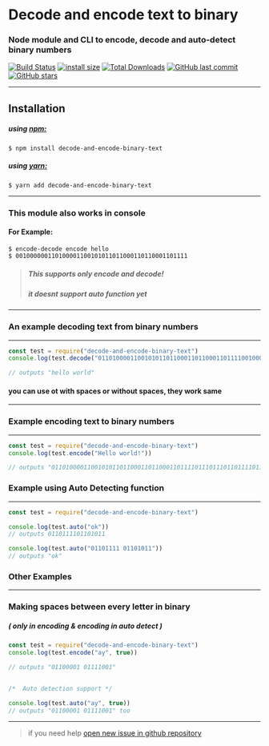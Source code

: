 # Decode and encode text to binary
### Node module and CLI to encode, decode and auto-detect binary numbers
[![Build Status](https://travis-ci.org/ChickenNaggetGitHub/encode-decode-binary-text.svg?branch=master)](https://travis-ci.org/ChickenNaggetGitHub/encode-decode-binary-text)
[![install size](https://packagephobia.now.sh/badge?p=decode-and-encode-binary-text)](https://packagephobia.now.sh/result?p=decode-and-encode-binary-text)
[![Total Downloads](https://badgen.net/npm/dt/decode-and-encode-binary-text)](https://www.npmjs.com/package/decode-and-encode-binary-text)
[![GitHub last commit](https://img.shields.io/github/last-commit/ChickenNaggetGithub/encode-decode-binary-text?logo=GitHub)](https://github.com/ChickenNaggetGitHub/encode-decode-binary-text/)
[![GitHub stars](https://img.shields.io/github/stars/chickennaggetgithub/encode-decode-binary-text?style=flat)](https://github.com/ChickenNaggetGitHub/encode-decode-binary-text/)

------
## Installation
##### using [npm:](https://www.npmjs.com/package/decode-and-encode-binary-text)
```
$ npm install decode-and-encode-binary-text
```
##### using [yarn:](https://yarnpkg.com/en/package/decode-and-encode-binary-text)
```
$ yarn add decode-and-encode-binary-text
```
------
### This module also works in console
#### For Example:
```
$ encode-decode encode hello
$ 001000000110100001100101011011000110110001101111
```
> ##### This supports only encode and decode!
> #####  it doesnt support auto function yet
 -----
### An example decoding text from binary numbers
------
```js
const test = require("decode-and-encode-binary-text")
console.log(test.decode("0110100001100101011011000110110001101111001000000111011101101111011100100110110001100100"))

// outputs "hello world"
```
#### you can use ot with spaces or without spaces, they work same
------
### Example encoding text to binary numbers
------
```js
const test = require("decode-and-encode-binary-text")
console.log(test.encode("Hello world!"))

// outputs "01101000011001010110110001101100011011110111011101101111011100100110110001100100"
 ```

### Example using Auto Detecting function
------
```js
const test = require("decode-and-encode-binary-text")

console.log(test.auto("ok"))
// outputs 0110111101101011

console.log(test.auto("01101111 01101011"))  
// outputs "ok"

```

### Other Examples
-----
### Making spaces between every letter in binary
##### ( only in encoding & encoding in auto detect )
```js
const test = require("decode-and-encode-binary-text")
console.log(test.encode("ay", true))

// outputs "01100001 01111001"


/*  Auto detection support */

console.log(test.auto("ay", true))
// outputs "01100001 01111001" too
```

------
 > if you need help [open new issue in github repository](https://github.com/ChickenNaggetGitHub/encode-decode-binary-text/issues/new)
